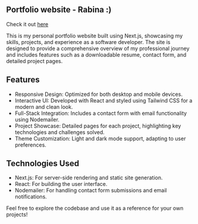 ## Portfolio website - Rabina :)
Check it out [here](https://RabinaGurung.vercel.app/)

This is my personal portfolio website built using Next.js, showcasing my skills, projects, and experience as a software developer. The site is designed to provide a comprehensive overview of my professional journey and includes features such as a downloadable resume, contact form, and detailed project pages.

## Features
- Responsive Design: Optimized for both desktop and mobile devices.
- Interactive UI: Developed with React and styled using Tailwind CSS for a modern and clean look.
- Full-Stack Integration: Includes a contact form with email functionality using Nodemailer.
- Project Showcase: Detailed pages for each project, highlighting key technologies and challenges solved.
- Theme Customization: Light and dark mode support, adapting to user preferences.

## Technologies Used
- Next.js: For server-side rendering and static site generation.
- React: For building the user interface.
- Nodemailer: For handling contact form submissions and email notifications.

Feel free to explore the codebase and use it as a reference for your own projects!
